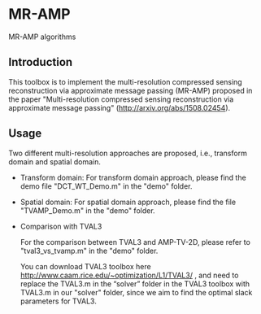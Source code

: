 # MR-AMP
MR-AMP algorithms 

## Introduction
This toolbox is to implement the multi-resolution compressed sensing reconstruction via approximate message passing (MR-AMP)
proposed in the paper "Multi-resolution compressed sensing reconstruction via approximate message passing" (http://arxiv.org/abs/1508.02454).

## Usage
Two different multi-resolution approaches are proposed, i.e., transform domain and spatial domain.

  * Transform domain: 
For transform domain approach, please find the demo file "DCT_WT_Demo.m" in the "demo" folder.

  * Spatial domain: 
For spatial domain approach, please find the file "TVAMP_Demo.m" in the "demo" folder.

  * Comparison with TVAL3
 
    For the comparison between TVAL3 and AMP-TV-2D, please refer to "tval3_vs_tvamp.m" in the "demo" folder.

    You can download TVAL3 toolbox here http://www.caam.rice.edu/~optimization/L1/TVAL3/ ,
    and need to replace the TVAL3.m in the “solver” folder in the TVAL3 toolbox with TVAL3.m in our "solver" folder,
    since we aim to find the optimal slack parameters for TVAL3.
